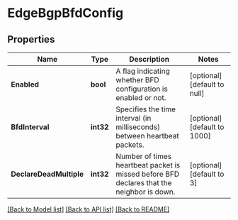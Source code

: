 # EdgeBgpBfdConfig

## Properties
Name | Type | Description | Notes
------------ | ------------- | ------------- | -------------
**Enabled** | **bool** | A flag indicating whether BFD configuration is enabled or not. | [optional] [default to null]
**BfdInterval** | **int32** | Specifies the time interval (in milliseconds) between heartbeat packets. | [optional] [default to 1000]
**DeclareDeadMultiple** | **int32** | Number of times heartbeat packet is missed before BFD declares that the neighbor is down. | [optional] [default to 3]

[[Back to Model list]](../README.md#documentation-for-models) [[Back to API list]](../README.md#documentation-for-api-endpoints) [[Back to README]](../README.md)


